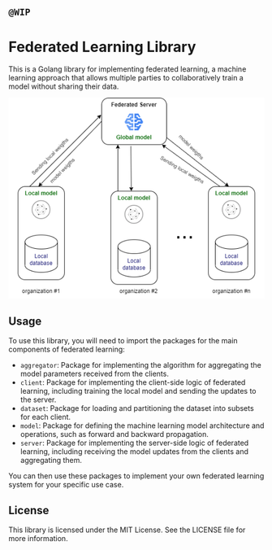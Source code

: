 ## `@WIP`

# Federated Learning Library

This is a Golang library for implementing federated learning, a machine learning approach that allows multiple 
parties to collaboratively train a model without sharing their data.

<p align="center"><img src="./flowchart.png" alt="Flowchart"></p>

## Usage

To use this library, you will need to import the packages for the main components of federated learning:

- `aggregator`: Package for implementing the algorithm for aggregating the model parameters received from the clients.
- `client`: Package for implementing the client-side logic of federated learning, including training the local model and sending the updates to the server.
- `dataset`: Package for loading and partitioning the dataset into subsets for each client.
- `model`: Package for defining the machine learning model architecture and operations, such as forward and backward propagation.
- `server`: Package for implementing the server-side logic of federated learning, including receiving the model updates from the clients and aggregating them.

You can then use these packages to implement your own federated learning system for your specific use case.

## License

This library is licensed under the MIT License. See the LICENSE file for more information.
